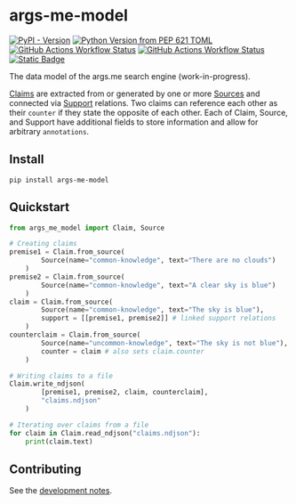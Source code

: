 # args-me-model

[![PyPI - Version](https://img.shields.io/pypi/v/args-me-model)](https://pypi.org/project/args-me-model/)
[![Python Version from PEP 621 TOML](https://img.shields.io/python/required-version-toml?tomlFilePath=https%3A%2F%2Fraw.githubusercontent.com%2Fwebis-de%2Fargs-me-model%2Frefs%2Fheads%2Fmain%2Fpyproject.toml)](https://webis.de/args-me-model)
[![GitHub Actions Workflow Status](https://img.shields.io/github/actions/workflow/status/webis-de/args-me-model/test.yml?label=tests)](https://github.com/webis-de/args-me-model/actions/workflows/test.yml)
[![GitHub Actions Workflow Status](https://img.shields.io/github/actions/workflow/status/webis-de/args-me-model/documentation.yml?label=docs)](https://github.com/webis-de/args-me-model/actions/workflows/documentation.yml)
[![Static Badge](https://img.shields.io/badge/licence-MIT-%2395c30d)](https://github.com/webis-de/args-me-model/blob/main/LICENSE)


The data model of the args.me search engine (work-in-progress).


[Claims](https://webis.de/args-me-model/_autosummary/args_me_model.Claim.html#args_me_model.Claim) are extracted from or generated by one or more [Sources](https://webis.de/args-me-model/_autosummary/args_me_model.Source.html#args_me_model.Source) and connected via [Support](https://webis.de/args-me-model/_autosummary/args_me_model.Support.html#args_me_model.Support) relations. Two claims can reference each other as their `counter` if they state the opposite of each other. Each of Claim, Source, and Support have additional fields to store information and allow for arbitrary `annotations`.


## Install
```shell
pip install args-me-model
```


## Quickstart
```python
from args_me_model import Claim, Source

# Creating claims
premise1 = Claim.from_source(
        Source(name="common-knowledge", text="There are no clouds")
    )
premise2 = Claim.from_source(
        Source(name="common-knowledge", text="A clear sky is blue")
    )
claim = Claim.from_source(
        Source(name="common-knowledge", text="The sky is blue"),
        support = [[premise1, premise2]] # linked support relations
    )
counterclaim = Claim.from_source(
        Source(name="uncommon-knowledge", text="The sky is not blue"),
        counter = claim # also sets claim.counter
    )

# Writing claims to a file
Claim.write_ndjson(
        [premise1, premise2, claim, counterclaim],
        "claims.ndjson"
    )

# Iterating over claims from a file
for claim in Claim.read_ndjson("claims.ndjson"):
    print(claim.text)
```


## Contributing
See the [development notes](https://github.com/webis-de/args-me-model/blob/main/docs/development.md).
